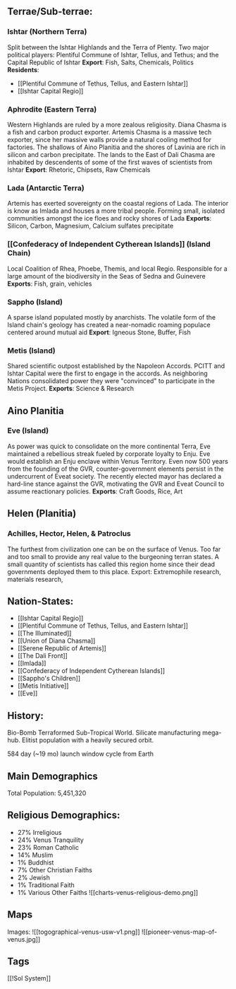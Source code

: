## Terrae/Sub-terrae:

### Ishtar (Northern Terra)
 Split between the Ishtar Highlands and the Terra of Plenty. Two major political players: Plentiful Commune of Ishtar, Tellus, and Tethus; and the Capital Republic of Ishtar 
 **Export**: Fish, Salts, Chemicals, Politics   
 **Residents**: 
 - [[Plentiful Commune of Tethus, Tellus, and Eastern Ishtar]]
 - [[Ishtar Capital Regio]]

### Aphrodite (Eastern Terra)
Western Highlands are ruled by a more zealous religiosity. Diana Chasma is a fish and carbon product exporter. Artemis Chasma is a massive tech exporter, since her massive walls provide a natural cooling method for factories. The shallows of Aino Planitia and the shores of Lavinia are rich in silicon and carbon precipitate. The lands to the East of Dali Chasma are inhabited by descendents of some of the first waves of scientists from Ishtar 
**Export**: Rhetoric, Chipsets, Raw Chemicals

### Lada (Antarctic Terra)
  Artemis has exerted sovereignty on the coastal regions of Lada. The interior is know as Imlada and houses a more tribal people. Forming small, isolated communities amongst the ice floes and rocky shores of Lada **Exports**: Silicon, Carbon, Magnesium, Calcium sulfates precipitate

### [[Confederacy of Independent Cytherean Islands]] (Island Chain)
Local Coalition of Rhea, Phoebe, Themis, and local Regio. Responsible for a large amount of the biodiversity in the Seas of Sedna and Guinevere
**Exports**: Fish, grain, vehicles

### Sappho (Island)
 A sparse island populated mostly by anarchists. The volatile form of the Island chain's geology has created a near-nomadic roaming populace centered around mutual aid
 **Export**: Igneous Stone, Buffer, Fish

### Metis (Island)
Shared scientific outpost established by the Napoleon Accords. PCITT and Ishtar Capital were the first to engage in the accords. As neighboring Nations consolidated power they were "convinced" to participate in the Metis Project.
**Exports**: Science & Research

## Aino Planitia 
### Eve (Island) ​
As power was quick to consolidate on the more continental Terra, Eve maintained a rebellious streak fueled by corporate loyalty to Enju. Eve would establish an Enju enclave within Venus Territory. Even now 500 years from the founding of the GVR, counter-government elements persist in the undercurrent of Eveat society. The recently elected mayor has declared a hard-line stance against the GVR, motivating the GVR and Eveat Council to assume reactionary policies.
**Exports**: Craft Goods, Rice, Art

## Helen (Planitia)
### Achilles, Hector, Helen, & Patroclus
 The furthest from civilization one can be on the surface of Venus. Too far and too small to provide any real value to the burgeoning terran states. A small quantity of scientists has called this region home since their dead governments deployed them to this place. ​Export: Extremophile research, materials research,  

## Nation-States:
 - [[Ishtar Capital Regio]]
 - [[Plentiful Commune of Tethus, Tellus, and Eastern Ishtar]] 
 - [[The Illuminated]]
 - [[Union of Diana Chasma]]
 - [[Serene Republic of Artemis]]
 - [[The Dali Front]]
 - [[Imlada]]
 - [[Confederacy of Independent Cytherean Islands]]
 - [[Sappho's Children]]
 - [[Metis Initiative]]
 - [[Eve]]

## History:
Bio-Bomb Terraformed Sub-Tropical World. Silicate manufacturing mega-hub. Elitist population with a heavily secured orbit.

584 day (~19 mo) launch window cycle from Earth 

## Main Demographics 
Total Population: 5,451,320
## Religious Demographics:
 - 27% Irreligious
 - 24% Venus Tranquility
 - 23% Roman Catholic
 - 14% Muslim
 - 1% Buddhist
 - 7% Other Christian Faiths
 - 2% Jewish
 - 1% Traditional Faith
 - 1% Various Other Faiths ![[charts-venus-religious-demo.png]]
## Maps
Images:
![[togographical-venus-usw-v1.png]]
![[pioneer-venus-map-of-venus.jpg]]

## Tags
[[!Sol System]]